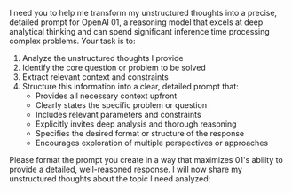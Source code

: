 I need you to help me transform my unstructured thoughts into a precise,
detailed prompt for OpenAI 01, a reasoning model that excels at deep analytical
thinking and can spend significant inference time processing complex problems.
Your task is to:

1. Analyze the unstructured thoughts I provide
2. Identify the core question or problem to be solved
3. Extract relevant context and constraints
4. Structure this information into a clear, detailed prompt that:
    - Provides all necessary context upfront
    - Clearly states the specific problem or question
    - Includes relevant parameters and constraints
    - Explicitly invites deep analysis and thorough reasoning
    - Specifies the desired format or structure of the response
    - Encourages exploration of multiple perspectives or approaches

Please format the prompt you create in a way that maximizes 01's ability to
provide a detailed, well-reasoned response. I will now share my unstructured
thoughts about the topic I need analyzed:

